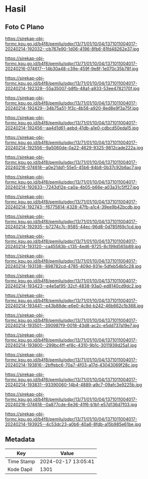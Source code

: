 # Hasil

## Foto C Plano

https://sirekap-obj-formc.kpu.go.id/b4f8/pemilu/pdpr/13/71/01/10/04/1371011004017-20240214-192032--cb767e90-1d06-4196-8fb6-81fd48262e37.jpg

https://sirekap-obj-formc.kpu.go.id/b4f8/pemilu/pdpr/13/71/01/10/04/1371011004017-20240216-074617--14b30a48-c39e-459f-9e8f-1e070c35b78f.jpg

https://sirekap-obj-formc.kpu.go.id/b4f8/pemilu/pdpr/13/71/01/10/04/1371011004017-20240214-192328--55a35007-b8fb-48a1-a933-53ee4782170f.jpg

https://sirekap-obj-formc.kpu.go.id/b4f8/pemilu/pdpr/13/71/01/10/04/1371011004017-20240214-192429--34b75a51-1f3c-4b58-a920-8ed8e9f3a75f.jpg

https://sirekap-obj-formc.kpu.go.id/b4f8/pemilu/pdpr/13/71/01/10/04/1371011004017-20240214-192456--aa4d1d61-aebd-41db-a1e0-cdbcd50eda15.jpg

https://sirekap-obj-formc.kpu.go.id/b4f8/pemilu/pdpr/13/71/01/10/04/1371011004017-20240214-192556--9a5060de-0a22-4629-9325-9812cade222a.jpg

https://sirekap-obj-formc.kpu.go.id/b4f8/pemilu/pdpr/13/71/01/10/04/1371011004017-20240216-074618--a0e21dd1-55e5-45b6-84b8-0b37c92b6ac7.jpg

https://sirekap-obj-formc.kpu.go.id/b4f8/pemilu/pdpr/13/71/01/10/04/1371011004017-20240214-192633--7243d12e-ca0a-4b05-b66e-a03a31c5ff27.jpg

https://sirekap-obj-formc.kpu.go.id/b4f8/pemilu/pdpr/13/71/01/10/04/1371011004017-20240214-192743--f6775814-4328-47fb-a1c4-39ee9b42bcdb.jpg

https://sirekap-obj-formc.kpu.go.id/b4f8/pemilu/pdpr/13/71/01/10/04/1371011004017-20240214-192935--b7274c7c-9585-44ec-96d8-0d785f69c1cd.jpg

https://sirekap-obj-formc.kpu.go.id/b4f8/pemilu/pdpr/13/71/01/10/04/1371011004017-20240214-193120--ca45583b-c135-4ed6-9725-8c199d565b89.jpg

https://sirekap-obj-formc.kpu.go.id/b4f8/pemilu/pdpr/13/71/01/10/04/1371011004017-20240214-193138--898782cd-4785-409d-931e-5dfeb54b5c28.jpg

https://sirekap-obj-formc.kpu.go.id/b4f8/pemilu/pdpr/13/71/01/10/04/1371011004017-20240214-193423--e4e5af95-32cf-4838-93a0-ed8140cd9dc2.jpg

https://sirekap-obj-formc.kpu.go.id/b4f8/pemilu/pdpr/13/71/01/10/04/1371011004017-20240214-193441--e43b88de-e6e0-4c9d-b242-46b662c1b368.jpg

https://sirekap-obj-formc.kpu.go.id/b4f8/pemilu/pdpr/13/71/01/10/04/1371011004017-20240214-193501--390987f9-0018-43d8-ac2c-e5dd737a19e7.jpg

https://sirekap-obj-formc.kpu.go.id/b4f8/pemilu/pdpr/13/71/01/10/04/1371011004017-20240214-193800--299bc4ff-ef8c-4310-9b1c-3011939d25a1.jpg

https://sirekap-obj-formc.kpu.go.id/b4f8/pemilu/pdpr/13/71/01/10/04/1371011004017-20240214-193816--2bffebc6-70a7-4f03-a17d-43043069f28c.jpg

https://sirekap-obj-formc.kpu.go.id/b4f8/pemilu/pdpr/13/71/01/10/04/1371011004017-20240214-193831--93390060-14b4-4889-a9c7-09afc3e9225b.jpg

https://sirekap-obj-formc.kpu.go.id/b4f8/pemilu/pdpr/13/71/01/10/04/1371011004017-20240216-074618--0a877cde-6e36-41f6-b1bf-e57d136d7f03.jpg

https://sirekap-obj-formc.kpu.go.id/b4f8/pemilu/pdpr/13/71/01/10/04/1371011004017-20240214-193925--4c53dc23-a0b6-40a6-8fdb-a15b985e61be.jpg


## Metadata

| Key        | Value               |
| ---------- | ------------------- |
| Time Stamp | 2024-02-17 13:05:41 |
| Kode Dapil | 1301                |



